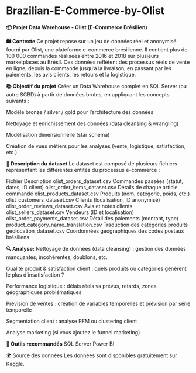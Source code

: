 # Brazilian-E-Commerce-by-Olist
**📦 Projet Data Warehouse - Olist (E-Commerce Brésilien)**

**🛍️ Contexte**
Ce projet repose sur un jeu de données réel et anonymisé fourni par Olist, une plateforme e-commerce brésilienne. Il contient plus de 100 000 commandes réalisées entre 2016 et 2018 sur plusieurs marketplaces au Brésil. Ces données reflètent des processus réels de vente en ligne, depuis la commande jusqu’à la livraison, en passant par les paiements, les avis clients, les retours et la logistique.

**📚 Objectif du projet**
Créer un Data Warehouse complet en SQL Server (ou autre SGBD) à partir de données brutes, en appliquant les concepts suivants :

Modèle bronze / silver / gold pour l’architecture des données

Nettoyage et enrichissement des données (data cleansing & wrangling)

Modélisation dimensionnelle (star schema)

Création de vues métiers pour les analyses (vente, logistique, satisfaction, etc.)

**🧾 Description du dataset**
Le dataset est composé de plusieurs fichiers représentant les différentes entités du processus e-commerce :

Fichier	Description
olist_orders_dataset.csv	Commandes passées (statut, dates, ID client)
olist_order_items_dataset.csv	Détails de chaque article commandé
olist_products_dataset.csv	Produits (nom, catégorie, poids, etc.)
olist_customers_dataset.csv	Clients (localisation, ID anonymisé)
olist_order_reviews_dataset.csv	Avis et notes clients
olist_sellers_dataset.csv	Vendeurs (ID et localisation)
olist_order_payments_dataset.csv	Détail des paiements (montant, type)
product_category_name_translation.csv	Traduction des catégories produits
geolocation_dataset.csv	Coordonnées géographiques des codes postaux brésiliens

**🔍 Analyse:** 
Nettoyage de données (data cleansing) : gestion des données manquantes, incohérentes, doublons, etc.

Qualité produit & satisfaction client : quels produits ou catégories génèrent le plus d’insatisfaction ?

Performance logistique : délais réels vs prévus, retards, zones géographiques problématiques

Prévision de ventes : création de variables temporelles et prévision par série temporelle

Segmentation client : analyse RFM ou clustering client

Analyse marketing (si vous ajoutez le funnel marketing)

**🧰 Outils recommandés**
SQL Server 
Power BI 

🌍 Source des données
Les données sont disponibles gratuitement sur Kaggle.
